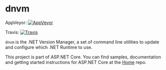 dnvm
====
AppVeyor: [![AppVeyor](https://ci.appveyor.com/api/projects/status/969jbosi0qwc1awg/branch/dev?svg=true)](https://ci.appveyor.com/project/aspnetci/dnvm/branch/dev)

Travis:   [![Travis](https://travis-ci.org/aspnet/dnvm.svg?branch=dev)](https://travis-ci.org/aspnet/dnvm)

`dnvm` is the .NET Version Manager, a set of command line utilities to update and configure which .NET Runtime to use.

This project is part of ASP.NET Core. You can find samples, documentation and getting started instructions for ASP.NET Core at the [Home](https://github.com/aspnet/home) repo.

